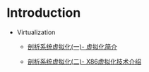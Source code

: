 # Introduction

* Virtualization
  * [剖析系统虚拟化(一)- 虚拟化简介](http://blog.chinaunix.net/uid-18933439-id-2808726.html)

  * [剖析系统虚拟化(二)- X86虚拟化技术介绍](http://blog.chinaunix.net/uid-18933439-id-2808727.html)